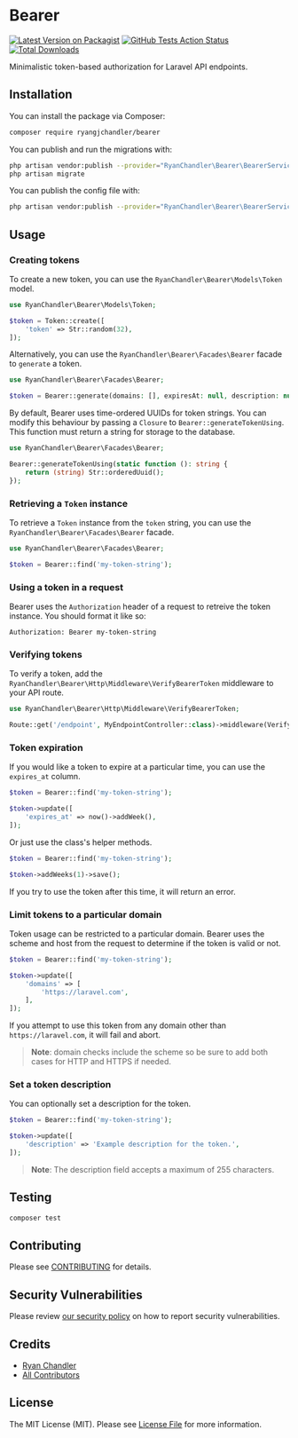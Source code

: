 # Bearer

[![Latest Version on Packagist](https://img.shields.io/packagist/v/ryangjchandler/bearer.svg?style=flat-square)](https://packagist.org/packages/ryangjchandler/bearer)
[![GitHub Tests Action Status](https://img.shields.io/github/actions/workflow/status/ryangjchandler/bearer/run-tests.yml?branch=main&label=tests&style=flat-square)](https://github.com/ryangjchandler/bearer/actions?query=workflow%3Arun-tests+branch%3Amain)
[![Total Downloads](https://img.shields.io/packagist/dt/ryangjchandler/bearer.svg?style=flat-square)](https://packagist.org/packages/ryangjchandler/bearer)

Minimalistic token-based authorization for Laravel API endpoints.

## Installation

You can install the package via Composer:

```bash
composer require ryangjchandler/bearer
```

You can publish and run the migrations with:

```bash
php artisan vendor:publish --provider="RyanChandler\Bearer\BearerServiceProvider" --tag="bearer-migrations"
php artisan migrate
```

You can publish the config file with:
```bash
php artisan vendor:publish --provider="RyanChandler\Bearer\BearerServiceProvider" --tag="bearer-config"
```

## Usage

### Creating tokens

To create a new token, you can use the `RyanChandler\Bearer\Models\Token` model.

```php
use RyanChandler\Bearer\Models\Token;

$token = Token::create([
    'token' => Str::random(32),
]);
```

Alternatively, you can use the `RyanChandler\Bearer\Facades\Bearer` facade to `generate` a token.

```php
use RyanChandler\Bearer\Facades\Bearer;

$token = Bearer::generate(domains: [], expiresAt: null, description: null);
```

By default, Bearer uses time-ordered UUIDs for token strings. You can modify this behaviour by passing a `Closure` to `Bearer::generateTokenUsing`. This function must return a string for storage to the database.

```php
use RyanChandler\Bearer\Facades\Bearer;

Bearer::generateTokenUsing(static function (): string {
    return (string) Str::orderedUuid();
});
```

### Retrieving a `Token` instance

To retrieve a `Token` instance from the `token` string, you can use the `RyanChandler\Bearer\Facades\Bearer` facade.

```php
use RyanChandler\Bearer\Facades\Bearer;

$token = Bearer::find('my-token-string');
```

### Using a token in a request

Bearer uses the `Authorization` header of a request to retreive the token instance. You should format it like so:

```
Authorization: Bearer my-token-string
```

### Verifying tokens

To verify a token, add the `RyanChandler\Bearer\Http\Middleware\VerifyBearerToken` middleware to your API route.

```php
use RyanChandler\Bearer\Http\Middleware\VerifyBearerToken;

Route::get('/endpoint', MyEndpointController::class)->middleware(VerifyBearerToken::class);
```

### Token expiration

If you would like a token to expire at a particular time, you can use the `expires_at` column.

```php
$token = Bearer::find('my-token-string');

$token->update([
    'expires_at' => now()->addWeek(),
]);
```

Or just use the class's helper methods.

```php
$token = Bearer::find('my-token-string');

$token->addWeeks(1)->save();
```

If you try to use the token after this time, it will return an error.

### Limit tokens to a particular domain

Token usage can be restricted to a particular domain. Bearer uses the scheme and host from the request to determine if the token is valid or not.

```php
$token = Bearer::find('my-token-string');

$token->update([
    'domains' => [
        'https://laravel.com',
    ],
]);
```

If you attempt to use this token from any domain other than `https://laravel.com`, it will fail and abort.

> **Note**: domain checks include the scheme so be sure to add both cases for HTTP and HTTPS if needed.

### Set a token description

You can optionally set a description for the token. 

```php
$token = Bearer::find('my-token-string');

$token->update([
    'description' => 'Example description for the token.',
]);
```

> **Note**: The description field accepts a maximum of 255 characters.


## Testing

```bash
composer test
```

## Contributing

Please see [CONTRIBUTING](.github/CONTRIBUTING.md) for details.

## Security Vulnerabilities

Please review [our security policy](../../security/policy) on how to report security vulnerabilities.

## Credits

- [Ryan Chandler](https://github.com/ryangjchandler)
- [All Contributors](../../contributors)

## License

The MIT License (MIT). Please see [License File](LICENSE.md) for more information.
